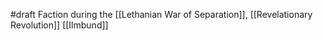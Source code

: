 #draft 
Faction during the [[Lethanian War of Separation]], [[Revelationary Revolution]]
[[Ilmbund]]
